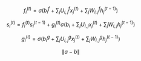 $$
f_i^{(t)}=\sigma\bigg(b_i^f+\sum_jU_{i,j}^fx_j^(t)+\sum_jW_{i,j}^fh_j^{(t-1)}\bigg)
$$

$$
s_i^{(t)}=f_i^{(t)}s_i^{(t-1)}+g_i^{(t)}\sigma\bigg(b_i+\sum_jU_{i,j}x_j^{(t)}+\sum_jW_{i,j}h_j^{(t-1)}\bigg)
$$

$$
g_i^{(t)}=\sigma\bigg(b_i^g+\sum_jU_{i,j}^gx_j^{(t)}+\sum_jW_{i,j}^gh_j^{(t-1)}\bigg)
$$

$$
\|a-b\|
$$
